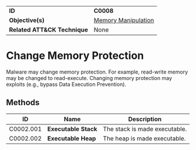 |||
|---|---|
|**ID**|**C0008**|
|**Objective(s)**|[Memory Manipulation](https://github.com/MBCProject/mbc-markdown/tree/master/micro-behaviors/memory-manipulation)|
|**Related ATT&CK Technique**|None|


Change Memory Protection
========================
Malware may change memory protection. For example, read-write memory may be changed to read-execute. Changing memory protection may exploits (e.g., bypass Data Execution Prevention).

Methods
-------
|ID|Name|Description|
|---|---|---|
|C0002.001|**Executable Stack**|The stack is made executable.|
|C0002.002|**Executable Heap**|The heap is made executable.|
